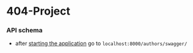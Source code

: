# 404-Project

### API schema
- after [starting the application](docs/dev-environment.md) go to `localhost:8000/authors/swagger/`

